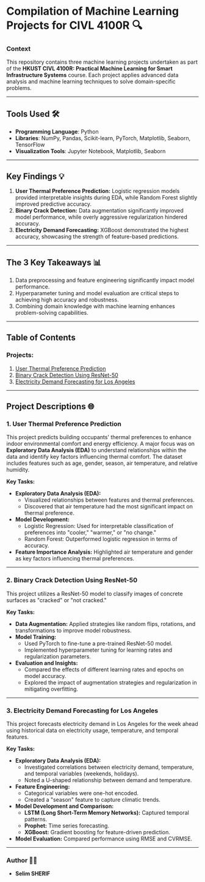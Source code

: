# Compilation of Machine Learning Projects for CIVL 4100R 🔍

### Context
This repository contains three machine learning projects undertaken as part of the **HKUST CIVL 4100R: Practical Machine Learning for Smart Infrastructure Systems** course. Each project applies advanced data analysis and machine learning techniques to solve domain-specific problems.

---

## Tools Used 🛠️
- **Programming Language**: Python
- **Libraries**: NumPy, Pandas, Scikit-learn, PyTorch, Matplotlib, Seaborn, TensorFlow
- **Visualization Tools**: Jupyter Notebook, Matplotlib, Seaborn

---

## Key Findings 💡
1. **User Thermal Preference Prediction:** Logistic regression models provided interpretable insights during EDA, while Random Forest slightly improved predictive accuracy.
2. **Binary Crack Detection:** Data augmentation significantly improved model performance, while overly aggressive regularization hindered accuracy.
3. **Electricity Demand Forecasting:** XGBoost demonstrated the highest accuracy, showcasing the strength of feature-based predictions.

---

## The 3 Key Takeaways 📊
1. Data preprocessing and feature engineering significantly impact model performance.
2. Hyperparameter tuning and model evaluation are critical steps to achieving high accuracy and robustness.
3. Combining domain knowledge with machine learning enhances problem-solving capabilities.

---

## Table of Contents

### Projects:
1. [User Thermal Preference Prediction](#1-user-thermal-preference-prediction)
2. [Binary Crack Detection Using ResNet-50](#2-binary-crack-detection-using-resnet-50)
3. [Electricity Demand Forecasting for Los Angeles](#3-electricity-demand-forecasting-for-los-angeles)

---

## Project Descriptions 🌐

### **1. User Thermal Preference Prediction**
This project predicts building occupants' thermal preferences to enhance indoor environmental comfort and energy efficiency. A major focus was on **Exploratory Data Analysis (EDA)** to understand relationships within the data and identify key factors influencing thermal comfort. The dataset includes features such as age, gender, season, air temperature, and relative humidity.

**Key Tasks:**
- **Exploratory Data Analysis (EDA):**
  - Visualized relationships between features and thermal preferences.
  - Discovered that air temperature had the most significant impact on thermal preference.
- **Model Development:**
  - Logistic Regression: Used for interpretable classification of preferences into "cooler," "warmer," or "no change."
  - Random Forest: Outperformed logistic regression in terms of accuracy.
- **Feature Importance Analysis:** Highlighted air temperature and gender as key factors influencing thermal preferences.

---

### **2. Binary Crack Detection Using ResNet-50**
This project utilizes a ResNet-50 model to classify images of concrete surfaces as "cracked" or "not cracked."

**Key Tasks:**
- **Data Augmentation:** Applied strategies like random flips, rotations, and transformations to improve model robustness.
- **Model Training:**
  - Used PyTorch to fine-tune a pre-trained ResNet-50 model.
  - Implemented hyperparameter tuning for learning rates and regularization parameters.
- **Evaluation and Insights:**
  - Compared the effects of different learning rates and epochs on model accuracy.
  - Explored the impact of augmentation strategies and regularization in mitigating overfitting.

---

### **3. Electricity Demand Forecasting for Los Angeles**
This project forecasts electricity demand in Los Angeles for the week ahead using historical data on electricity usage, temperature, and temporal features.

**Key Tasks:**
- **Exploratory Data Analysis (EDA):**
  - Investigated correlations between electricity demand, temperature, and temporal variables (weekends, holidays).
  - Noted a U-shaped relationship between demand and temperature.
- **Feature Engineering:**
  - Categorical variables were one-hot encoded.
  - Created a "season" feature to capture climatic trends.
- **Model Development and Comparison:**
  - **LSTM (Long Short-Term Memory Networks):** Captured temporal patterns.
  - **Prophet:** Time series forecasting.
  - **XGBoost:** Gradient boosting for feature-driven prediction.
- **Model Evaluation:** Compared performance using RMSE and CVRMSE.

---

### Author 👨‍🔬
- **Selim SHERIF**
